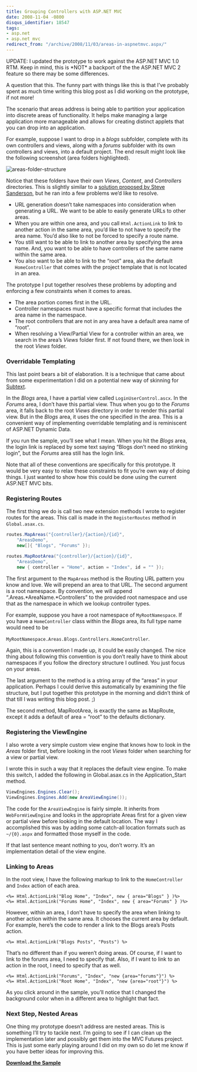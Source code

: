 ```yaml
---
title: Grouping Controllers with ASP.NET MVC
date: 2008-11-04 -0800
disqus_identifier: 18547
tags:
- asp.net
- asp.net mvc
redirect_from: "/archive/2008/11/03/areas-in-aspnetmvc.aspx/"
---
```


UPDATE: I updated the prototype to work against the ASP.NET MVC 1.0 RTM.
Keep in mind, this is \*NOT\* a backport of the the ASP.NET MVC 2
feature so there may be some differences.

A question that this. The funny part with things like this is that I’ve
probably spent as much time writing this blog post as I did working on
the prototype, if not more!

The scenario that areas address is being able to partition your
application into discrete areas of functionality. It helps make managing
a large application more manageable and allows for creating distinct
applets that you can drop into an application.

For example, suppose I want to drop in a *blogs* subfolder, complete
with its own controllers and views, along with a *forums* subfolder with
its own controllers and views, into a default project. The end result
might look like the following screenshot (area folders highlighted).

![areas-folder-structure](https://haacked.com/images/haacked_com/WindowsLiveWriter/36ef165d4ea4_ED92/areas-folder-structure_6.png "areas-folder-structure")

Notice that these folders have their own *Views*, *Content*, and
*Controllers* directories. This is slightly similar to a [solution
proposed by Steve
Sanderson](http://blog.codeville.net/2008/07/30/partitioning-an-aspnet-mvc-application-into-separate-areas/ "Partitioning an ASP.NET MVC Application into separate areas"),
but he ran into a few problems we’d like to resolve.

-   URL generation doesn’t take namespaces into consideration when
    generating a URL. We want to be able to easily generate URLs to
    other areas.
-   When you are within one area, and you call `Html.ActionLink` to link
    to another action in the same area, you’d like to not have to
    specify the area name. You’d also like to not be forced to specify a
    route name.
-   You still want to be able to link to another area by specifying the
    area name. And, you want to be able to have controllers of the same
    name within the same area.
-   You also want to be able to link to the “root” area, aka the default
    `HomeController` that comes with the project template that is not
    located in an area.

The prototype I put together resolves these problems by adopting and
enforcing a few constraints when it comes to areas.

-   The area portion comes first in the URL.
-   Controller namespaces must have a specific format that includes the
    area name in the namespace.
-   The root controllers that are not in any area have a default area
    name of “root”.
-   When resolving a View/Partial View for a controller within an area,
    we search in the area’s *Views* folder first. If not found there, we
    then look in the root *Views* folder.

### Overridable Templating

This last point bears a bit of elaboration. It is a technique that came
about from some experimentation I did on a potential new way of skinning
for [Subtext](http://subtextproject.com/ "Subtext Blog Engine").

In the *Blogs* area, I have a partial view called
`LoginUserControl.ascx`. In the *Forums* area, I don’t have this partial
view. Thus when you go to the *Forums* area, it falls back to the root
*Views* directory in order to render this partial view. But in the
*Blogs* area, it uses the one specified in the area. This is a
convenient way of implementing overridable templating and is reminiscent
of ASP.NET Dynamic Data.

If you run the sample, you’ll see what I mean. When you hit the *Blogs*
area, the login link is replaced by some text saying “Blogs don’t need
no stinking login”, but the *Forums* area still has the login link.

Note that all of these conventions are specifically for this prototype.
It would be very easy to relax these constraints to fit you’re own way
of doing things. I just wanted to show how this could be done using the
current ASP.NET MVC bits.

### Registering Routes

The first thing we do is call two new extension methods I wrote to
register routes for the areas. This call is made in the `RegisterRoutes`
method in `Global.asax.cs`.

```csharp
routes.MapAreas("{controller}/{action}/{id}", 
    "AreasDemo", 
    new[]{ "Blogs", "Forums" });

routes.MapRootArea("{controller}/{action}/{id}", 
    "AreasDemo", 
    new { controller = "Home", action = "Index", id = "" });
```

The first argument to the `MapAreas` method is the Routing URL pattern
you know and love. We will prepend an area to that URL. The second
argument is a root namespace. By convention, we will append
“.Areas.*AreaName.*Controllers” to the provided root namespace and use
that as the namespace in which we lookup controller types.

For example, suppose you have a root namespace of `MyRootNamespace`. If
you have a `HomeController` class within the *Blogs* area, its full type
name would need to be

`MyRootNamespace.Areas.Blogs.Controllers.HomeController`.

Again, this is a convention I made up, it could be easily changed. The
nice thing about following this convention is you don’t really have to
think about namespaces if you follow the directory structure I outlined.
You just focus on your areas.

The last argument to the method is a string array of the “areas” in your
application. Perhaps I could derive this automatically by examining the
file structure, but I put together this prototype in the morning and
didn’t think of that till I was writing this blog post. ;)

The second method, MapRootArea, is exactly the same as MapRoute, except
it adds a default of area = “root” to the defaults dictionary.

### Registering the ViewEngine

I also wrote a very simple custom view engine that knows how to look in
the *Areas* folder first, before looking in the root *Views* folder when
searching for a view or partial view.

I wrote this in such a way that it replaces the default view engine. To
make this switch, I added the following in Global.asax.cs in the
Application\_Start method.

```csharp
ViewEngines.Engines.Clear();
ViewEngines.Engines.Add(new AreaViewEngine());
```

The code for the `AreaViewEngine` is fairly simple. It inherits from
`WebFormViewEngine` and looks in the appropriate Areas first for a given
view or partial view before looking in the default location. The way I
accomplished this was by adding some catch-all location formats such as
`~/{0}.aspx` and formatted those myself in the code.

If that last sentence meant nothing to you, don’t worry. It’s an
implementation detail of the view engine.

### Linking to Areas

In the root view, I have the following markup to link to the
`HomeController` and `Index` action of each area.

```aspx-cs
<%= Html.ActionLink("Blog Home", "Index", new { area="Blogs" } )%>
<%= Html.ActionLink("Forums Home", "Index", new { area="Forums" } )%>
```

However, within an area, I don’t have to specify the area when linking
to another action within the same area. It chooses the current area by
default. For example, here’s the code to render a link to the Blogs
area’s Posts action.

```aspx-cs
<%= Html.ActionLink("Blogs Posts", "Posts") %>
```

That’s no different than if you weren’t doing areas. Of course, if I
want to link to the forums area, I need to specify that. Also, if I want
to link to an action in the root, I need to specify that as well.

```aspx-cs
<%= Html.ActionLink("Forums", "Index", "new {area="forums"}") %>
<%= Html.ActionLink("Root Home", "Index", "new {area="root"}") %>
```

As you click around in the sample, you’ll notice that I changed the
background color when in a different area to highlight that fact.

### Next Step, Nested Areas

One thing my prototype doesn’t address are nested areas. This is
something I’ll try to tackle next. I’m going to see if I can clean up
the implementation later and possibly get them into the MVC Futures
project. This is just some early playing around I did on my own so do
let me know if you have better ideas for improving this.

**[Download the
Sample](http://code.haacked.com/mvc-1.0/areas-for-mvc-1.0.zip "Areas Demo")**

